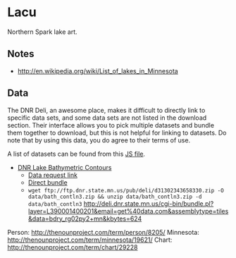 # Lacu

Northern Spark lake art.

## Notes

* http://en.wikipedia.org/wiki/List_of_lakes_in_Minnesota

## Data

The DNR Deli, an awesome place, makes it difficult to directly link to specific data sets, and some data sets are not listed in the download section.  Their interface allows you to pick multiple datasets and bundle them together to download, but this is not helpful for linking to datasets.  Do note that by using this data, you do agree to their terms of use.

A list of datasets can be found from this [JS file](http://deli.dnr.state.mn.us/javascript/data_layer_def.js).

* [DNR Lake Bathymetric Contours](http://deli.dnr.state.mn.us/metadata.html?id=L390001700202)
    * [Data request link](http://deli.dnr.state.mn.us/cgi-bin/bundle.pl?layer=L390001700202&email=get%40data.com&assemblytype=tiles&data=bath_contln3+mn&kbytes=1)
    * [Direct bundle](ftp://ftp.dnr.state.mn.us/pub/deli/d31302343658330.zip)
    * `wget ftp://ftp.dnr.state.mn.us/pub/deli/d31302343658330.zip -O data/bath_contln3.zip && unzip data/bath_contln3.zip -d data/bath_contln3`
    http://deli.dnr.state.mn.us/cgi-bin/bundle.pl?layer=L390001400201&email=get%40data.com&assemblytype=tiles&data=bdry_rg02py2+mn&kbytes=624  



Person: http://thenounproject.com/term/person/8205/
Minnesota: http://thenounproject.com/term/minnesota/19621/
Chart: http://thenounproject.com/term/chart/29228
